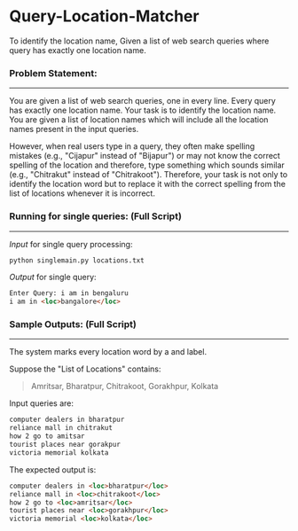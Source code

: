 Query-Location-Matcher
======================

To identify the location name, Given a list of web search queries where query has exactly one location name.

### Problem Statement:

***

You are given a list of web search queries, one in every line. Every query has exactly one location name. Your task is to identify the location name. You are given a list of location names which will include all the location names present in the input queries. 

However, when real users type in a query, they often make spelling mistakes (e.g., "Cijapur" instead of "Bijapur") or may not know the correct spelling of the location and therefore, type something which sounds similar (e.g., "Chitrakut" instead of "Chitrakoot"). Therefore, your task is not only to identify the location word but to replace it with the correct spelling from the list of locations whenever it is incorrect.

### Running for single queries: (Full Script)

***

*Input* for single query processing:

```python
python singlemain.py locations.txt
```
*Output* for single query:

```html
Enter Query: i am in bengaluru
i am in <loc>bangalore</loc>
```


### Sample Outputs: (Full Script)

***

The system marks every location word by a <loc> and </loc> label. 

Suppose the "List of Locations" contains:

> Amritsar, Bharatpur, Chitrakoot, Gorakhpur, Kolkata

Input queries are:

```html
computer dealers in bharatpur
reliance mall in chitrakut
how 2 go to amitsar
tourist places near gorakpur
victoria memorial kolkata 
```

The expected output is:

```html
computer dealers in <loc>bharatpur</loc>
reliance mall in <loc>chitrakoot</loc>
how 2 go to <loc>amritsar</loc>
tourist places near <loc>gorakhpur</loc>
victoria memorial <loc>kolkata</loc> 
```

